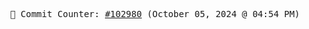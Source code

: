 <p align="center">
    <samp>
        📮 Commit Counter: <a href="https://github.com/Javascript-void0/Javascript-void0/commits/main">#102980</a> (October 05, 2024 @ 04:54 PM)
    </samp>
</p>